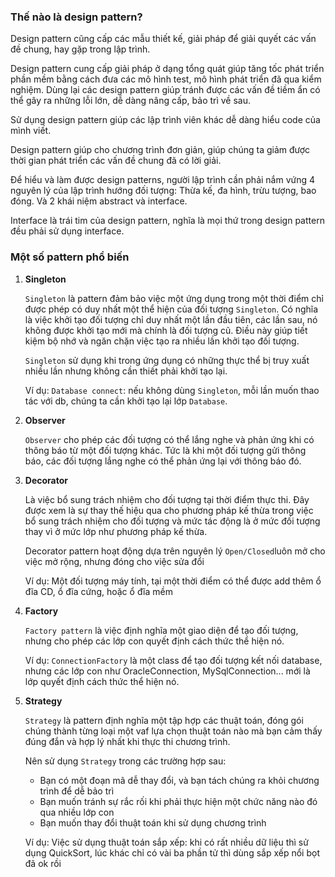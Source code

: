 ### Thế nào là design pattern?

Design pattern cũng cấp các mẫu thiết kế, giải pháp để giải quyết các vấn đề chung, hay gặp trong lập trình.

Design pattern cung cấp giải pháp ở dạng tổng quát giúp tăng tốc phát triển phần mềm bằng cách đưa các mô hình test, mô hình phát triển đã qua kiểm nghiệm. Dùng lại các design pattern giúp tránh được các vấn đề tiềm ẩn có thể gây ra những lỗi lớn, dễ dàng nâng cấp, bảo trì về sau.

Sử dụng design pattern giúp các lập trình viên khác dễ dàng hiểu code của mình viết.

Design pattern giúp cho chương trình đơn giản, giúp chúng ta giảm được thời gian phát triển các vấn đề chung đã có lời giải.

Để hiểu và làm được design patterns, người lập trình cần phải nắm vứng 4 nguyên lý của lập trình hướng đối tượng: Thừa kế, đa hình, trừu tượng, bao đóng. Và 2 khái niệm abstract và interface.

Interface là trái tim của design pattern, nghĩa là mọi thứ trong design pattern đều phải sử dụng interface.

### Một số pattern phổ biến

1. **Singleton**
	
	`Singleton` là pattern đảm bảo việc một ứng dụng trong một thời điểm chỉ được phép có duy nhất một thể hiện của đối tượng `Singleton`. Có nghĩa là việc khởi tạo đối tượng chỉ duy nhất một lần đầu tiên, các lần sau, nó không được khởi tạo mới mà chính là đối tượng cũ. Điều này giúp tiết kiệm bộ nhớ và ngăn chặn việc tạo ra nhiều lần khởi tạo đối tượng.
	
	`Singleton` sử dụng khi trong ứng dụng có những thực thể bị truy xuất nhiều lần nhưng không cần thiết phải khởi tạo lại.
	
	Ví dụ: `Database connect`: nếu không dùng `Singleton`, mỗi lần muốn thao tác với db, chúng ta cần khởi tạo lại lớp `Database`.
1. **Observer**

	`Observer` cho phép các đối tượng có thể lắng nghe và phản ứng khi có thông báo từ một đối tượng khác. Tức là khi một đối tượng gửi thông báo, các đối tượng lắng nghe có thể phản ứng lại với thông báo đó.
	
1. **Decorator**

	Là việc bổ sung trách nhiệm cho đối tượng tại thời điểm thực thi. Đây được xem là sự thay thế hiệu qua cho phương pháp kế thừa trong việc bổ sung trách nhiệm cho đối tượng và mức tác động là ở mức đối tượng thay vì ở mức lớp như phương pháp kế thừa.
	
	Decorator pattern hoạt động dựa trên nguyên lý `Open/Closed`luôn mở cho việc mở rộng, nhưng đóng cho việc sửa đổi
	
	Ví dụ: Một đối tượng máy tính, tại một thời điểm có thể được add thêm ổ đĩa CD, ổ đĩa cứng, hoặc ổ đĩa mềm

1. **Factory**

	`Factory pattern` là việc định nghĩa một giao diện để tạo đối tượng, nhưng cho phép các lớp con quyết định cách thức thể hiện nó.
	
	Ví dụ: `ConnectionFactory` là một class để tạo đối tượng kết nối database, nhưng các lớp con như OracleConnection, MySqlConnection... mới là lớp quyết định cách thức thể hiện nó.
	

1. **Strategy**

	`Strategy` là pattern định nghĩa một tập hợp các thuật toán, đóng gói chúng thành từng loại một vaf lựa chọn thuật toán nào mà bạn cảm thấy đúng đắn và hợp lý nhất khi thực thi chương trình.
	
	Nên sử dụng `Strategy` trong các trường hợp sau:
	* Bạn có một đoạn mã dễ thay đổi, và bạn tách chúng ra khỏi chương trình để dễ bảo trì
	* Bạn muốn tránh sự rắc rối khi phải thực hiện một chức năng nào đó qua nhiều lớp con
	* Bạn muốn thay đổi thuật toán khi sử dụng chương trình

	Ví dụ: Việc sử dụng thuật toán sắp xếp: khi có rất nhiều dữ liệu thì sử dụng QuickSort, lúc khác chỉ có vài ba phần tử thì dùng sắp xếp nổi bọt đã ok rồi